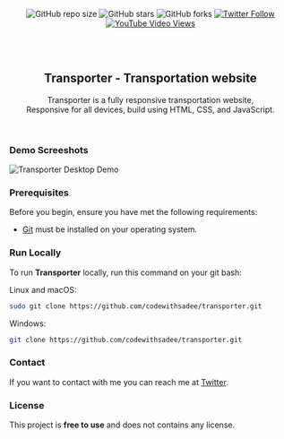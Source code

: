 <div align="center">
  
  ![GitHub repo size](https://img.shields.io/github/repo-size/codewithsadee/transporter
  )
  ![GitHub stars](https://img.shields.io/github/stars/codewithsadee/transporter?style=social)
  ![GitHub forks](https://img.shields.io/github/forks/codewithsadee/transporter?style=social)
[![Twitter Follow](https://img.shields.io/twitter/follow/codewithsadee_?style=social)](https://twitter.com/intent/follow?screen_name=codewithsadee_)
  [![YouTube Video Views](https://img.shields.io/youtube/views/55n9hx6QmVA?style=social)](https://youtu.be/55n9hx6QmVA)

  <br />
  <br />

  <h2 align="center">Transporter - Transportation website</h2>

  Transporter is a fully responsive transportation website, <br />Responsive for all devices, build using HTML, CSS, and JavaScript.

  <!-- <a href="https://codewithsadee.github.io/transportio/"><strong>➥ Live Demo</strong></a> -->

</div>

<br />

### Demo Screeshots

![Transporter Desktop Demo](./readme-images/desktop.png "Desktop Demo")

### Prerequisites

Before you begin, ensure you have met the following requirements:

* [Git](https://git-scm.com/downloads "Download Git") must be installed on your operating system.

### Run Locally

To run **Transporter** locally, run this command on your git bash:

Linux and macOS:

```bash
sudo git clone https://github.com/codewithsadee/transporter.git
```

Windows:

```bash
git clone https://github.com/codewithsadee/transporter.git
```

### Contact

If you want to contact with me you can reach me at [Twitter](https://www.twitter.com/codewithsadee).

### License

This project is **free to use** and does not contains any license.
